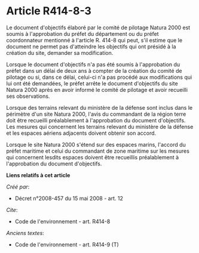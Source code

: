# Article R414-8-3

Le document d'objectifs élaboré par le comité de pilotage Natura 2000 est soumis à l'approbation du préfet du département ou
du préfet coordonnateur mentionné à l'article R. 414-8 qui peut, s'il estime que le document ne permet pas d'atteindre les
objectifs qui ont présidé à la création du site, demander sa modification. 

Lorsque le document d'objectifs n'a pas été soumis à l'approbation du préfet dans un délai de deux ans à compter de la
création du comité de pilotage ou si, dans ce délai, celui-ci n'a pas procédé aux modifications qui lui ont été demandées, le
préfet arrête le document d'objectifs du site Natura 2000 après en avoir informé le comité de pilotage et avoir recueilli ses
observations. 

Lorsque des terrains relevant du ministère de la défense sont inclus dans le périmètre d'un site Natura 2000, l'avis du
commandant de la région terre doit être recueilli préalablement à l'approbation du document d'objectifs. Les mesures qui
concernent les terrains relevant du ministère de la défense et les espaces aériens adjacents doivent obtenir son accord. 

Lorsque le site Natura 2000 s'étend sur des espaces marins, l'accord du préfet maritime et celui du commandant de zone
maritime sur les mesures qui concernent lesdits espaces doivent être recueillis préalablement à l'approbation du document
d'objectifs.

**Liens relatifs à cet article**

_Créé par_:

  - Décret n°2008-457 du 15 mai 2008 - art. 12

_Cite_:

  - Code de l'environnement - art. R414-8

_Anciens textes_:

  - Code de l'environnement - art. R414-9 (T)
